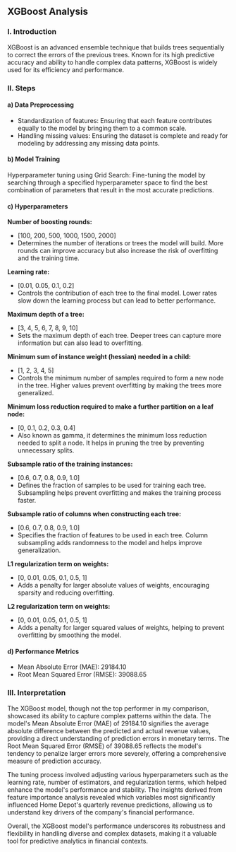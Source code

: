 ## XGBoost Analysis

### I. Introduction

XGBoost is an advanced ensemble technique that builds trees sequentially to correct the errors of the previous trees. Known for its high predictive accuracy and ability to handle complex data patterns, XGBoost is widely used for its efficiency and performance.

### II. Steps

#### a) Data Preprocessing

- Standardization of features: Ensuring that each feature contributes equally to the model by bringing them to a common scale.
- Handling missing values: Ensuring the dataset is complete and ready for modeling by addressing any missing data points.

#### b) Model Training

Hyperparameter tuning using Grid Search: Fine-tuning the model by searching through a specified hyperparameter space to find the best combination of parameters that result in the most accurate predictions.

#### c) Hyperparameters

**Number of boosting rounds:**

- [100, 200, 500, 1000, 1500, 2000]
- Determines the number of iterations or trees the model will build. More rounds can improve accuracy but also increase the risk of overfitting and the training time.

**Learning rate:**

- [0.01, 0.05, 0.1, 0.2]
- Controls the contribution of each tree to the final model. Lower rates slow down the learning process but can lead to better performance.

**Maximum depth of a tree:**

- [3, 4, 5, 6, 7, 8, 9, 10]
- Sets the maximum depth of each tree. Deeper trees can capture more information but can also lead to overfitting.

**Minimum sum of instance weight (hessian) needed in a child:**

- [1, 2, 3, 4, 5]
- Controls the minimum number of samples required to form a new node in the tree. Higher values prevent overfitting by making the trees more generalized.

**Minimum loss reduction required to make a further partition on a leaf node:**

- [0, 0.1, 0.2, 0.3, 0.4]
- Also known as gamma, it determines the minimum loss reduction needed to split a node. It helps in pruning the tree by preventing unnecessary splits.

**Subsample ratio of the training instances:**

- [0.6, 0.7, 0.8, 0.9, 1.0]
- Defines the fraction of samples to be used for training each tree. Subsampling helps prevent overfitting and makes the training process faster.

**Subsample ratio of columns when constructing each tree:**

- [0.6, 0.7, 0.8, 0.9, 1.0]
- Specifies the fraction of features to be used in each tree. Column subsampling adds randomness to the model and helps improve generalization.

**L1 regularization term on weights:**

- [0, 0.01, 0.05, 0.1, 0.5, 1]
- Adds a penalty for larger absolute values of weights, encouraging sparsity and reducing overfitting.

**L2 regularization term on weights:**

- [0, 0.01, 0.05, 0.1, 0.5, 1]
- Adds a penalty for larger squared values of weights, helping to prevent overfitting by smoothing the model.

#### d) Performance Metrics

- Mean Absolute Error (MAE): 29184.10
- Root Mean Squared Error (RMSE): 39088.65

### III. Interpretation

The XGBoost model, though not the top performer in my comparison, showcased its ability to capture complex patterns within the data. The model's Mean Absolute Error (MAE) of 29184.10 signifies the average absolute difference between the predicted and actual revenue values, providing a direct understanding of prediction errors in monetary terms. The Root Mean Squared Error (RMSE) of 39088.65 reflects the model's tendency to penalize larger errors more severely, offering a comprehensive measure of prediction accuracy.

The tuning process involved adjusting various hyperparameters such as the learning rate, number of estimators, and regularization terms, which helped enhance the model's performance and stability. The insights derived from feature importance analysis revealed which variables most significantly influenced Home Depot's quarterly revenue predictions, allowing us to understand key drivers of the company's financial performance.

Overall, the XGBoost model's performance underscores its robustness and flexibility in handling diverse and complex datasets, making it a valuable tool for predictive analytics in financial contexts.

